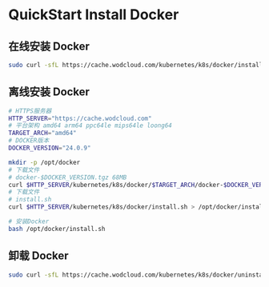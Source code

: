 # QuickStart Install Docker

## 在线安装 Docker

```bash
sudo curl -sfL https://cache.wodcloud.com/kubernetes/k8s/docker/install.sh | sh -
```

## 离线安装 Docker

```bash
# HTTPS服务器
HTTP_SERVER="https://cache.wodcloud.com"
# 平台架构 amd64 arm64 ppc64le mips64le loong64
TARGET_ARCH="amd64"
# DOCKER版本
DOCKER_VERSION="24.0.9"

mkdir -p /opt/docker
# 下载文件
# docker-$DOCKER_VERSION.tgz 68MB
curl $HTTP_SERVER/kubernetes/k8s/docker/$TARGET_ARCH/docker-$DOCKER_VERSION.tgz > /opt/docker/docker-$DOCKER_VERSION.tgz
# 下载文件
# install.sh
curl $HTTP_SERVER/kubernetes/k8s/docker/install.sh > /opt/docker/install.sh

# 安装Docker
bash /opt/docker/install.sh
```

## 卸载 Docker

```bash
sudo curl -sfL https://cache.wodcloud.com/kubernetes/k8s/docker/uninstall.sh | sh -
```
